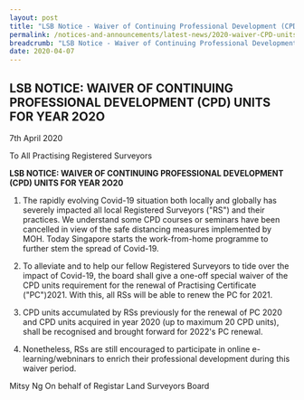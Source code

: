 ```yaml
---
layout: post
title: "LSB Notice - Waiver of Continuing Professional Development (CPD) units for Year 2020"
permalink: /notices-and-announcements/latest-news/2020-waiver-CPD-units-2020/
breadcrumb: "LSB Notice - Waiver of Continuing Professional Development (CPD) units for Year 2020"
date: 2020-04-07
---
```


LSB NOTICE: WAIVER OF CONTINUING PROFESSIONAL DEVELOPMENT (CPD) UNITS FOR YEAR 2O2O
---


7th April 2020

To All Practising Registered Surveyors

**LSB NOTICE: WAIVER OF CONTINUING PROFESSIONAL DEVELOPMENT (CPD) UNITS FOR YEAR 2O20**

1. The rapidly evolving Covid-19 situation both locally and globally has severely impacted all local Registered Surveyors ("RS") and their practices. We understand some CPD courses or seminars have been cancelled in view of the safe distancing measures implemented by MOH. Today Singapore starts the work-from-home programme to further stem the spread of Covid-19.

2. To alleviate and to help our fellow Registered Surveyors to tide over the impact of Covid-19, the board shall give a one-off special waiver of the CPD units requirement for the renewal of Practising Certificate ("PC")2021. With this, all RSs will be able to renew the PC for 2021.

3. CPD units accumulated by RSs previously for the renewal of PC 2020 and CPD units acquired in year 2020 (up to maximum 20 CPD units), shall be recognised and brought forward for 2022's PC renewal.

4. Nonetheless, RSs are still encouraged to participate in online e-learning/webninars to enrich their professional development during this waiver period.

Mitsy Ng
On behalf of
Registar
Land Surveyors Board
